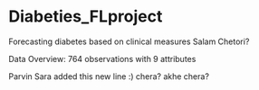 # Diabeties_FLproject
Forecasting diabetes based on clinical measures
Salam Chetori?

Data Overview:
764 observations with 9 attributes


Parvin
Sara added this new line :)
chera? akhe chera?

